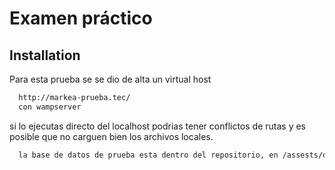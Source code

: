 
# Examen práctico


## Installation

Para esta prueba se se dio de alta un virtual host

```bash
  http://markea-prueba.tec/
  con wampserver 
```

si lo ejecutas directo del localhost podrias tener conflictos de rutas 
y es posible que no carguen bien los archivos locales.


```bash
  la base de datos de prueba esta dentro del repositorio, en /assests/db
```